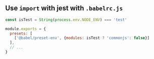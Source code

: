 ## Use `import` with jest with `.babelrc.js`
```js
const isTest = String(process.env.NODE_ENV) === 'test'

module.exports = {
  presets: [
    ['@babel/preset-env', {modules: isTest ? 'commonjs': false}]
  ],
  // ...
}    
```
